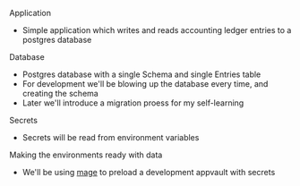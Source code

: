 Application

- Simple application which writes and reads accounting ledger entries to a postgres database

Database

- Postgres database with a single Schema and single Entries table
- For development we'll be blowing up the database every time, and creating the schema
- Later we'll introduce a migration proess for my self-learning

Secrets

- Secrets will be read from environment variables

Making the environments ready with data

- We'll be using [mage](https://magefile.org/) to preload a development appvault with secrets

